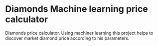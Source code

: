 # Diamonds Machine learning price calculator

Diamonds price calculator. Using machiner learning this project helps to discover market diamond price according to his parameters. 

